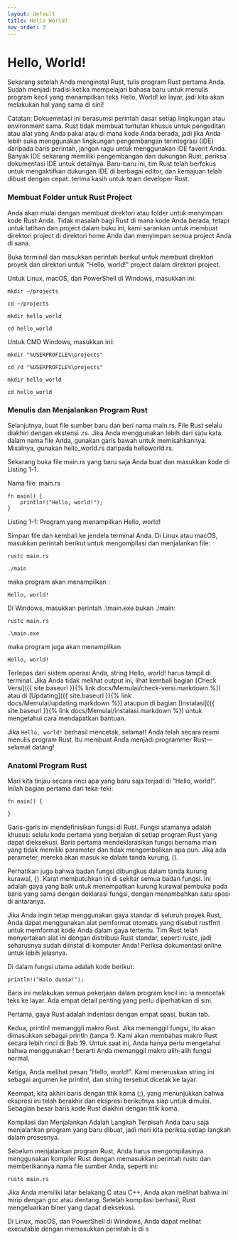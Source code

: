 ```yaml
---
layout: default
title: Hello World! 
nav_order: 3
---
```


# Hello, World!
Sekarang setelah Anda menginstal Rust, tulis program Rust pertama Anda. Sudah menjadi tradisi ketika mempelajari bahasa baru untuk menulis program kecil yang menampilkan teks Hello, World! ke layar, jadi kita akan melakukan hal yang sama di sini!

<div class="code-example">
Catatan: Dokuemntasi ini berasumsi perintah dasar setiap lingkungan atau environment sama. Rust tidak membuat tuntutan khusus untuk pengeditan atau alat yang Anda pakai atau di mana kode Anda berada, jadi jika Anda lebih suka menggunakan lingkungan pengembangan terintegrasi (IDE) daripada baris perintah, jangan ragu untuk menggunakan IDE favorit Anda. Banyak IDE sekarang memiliki pengembangan dan dukungan Rust; periksa dokumentasi IDE untuk detailnya. Baru-baru ini, tim Rust telah berfokus untuk mengaktifkan dukungan IDE di berbagai editor, dan kemajuan telah dibuat dengan cepat. terima kasih untuk team developer Rust.
</div>

### Membuat Folder untuk Rust Project
Anda akan mulai dengan membuat direktori atau folder untuk menyimpan kode Rust Anda. Tidak masalah bagi Rust di mana kode Anda berada, tetapi untuk latihan dan project dalam buku ini, kami sarankan untuk membuat direktori project di direktori home Anda dan menyimpan semua project Anda di sana.

Buka terminal dan masukkan perintah berikut untuk membuat direktori proyek dan direktori untuk "Hello, world!" project dalam direktori project.

Untuk Linux, macOS, dan PowerShell di Windows, masukkan ini:

```
mkdir ~/projects
```

```
cd ~/projects
```

```
mkdir hello_world
```

```
cd hello_world
```

Untuk CMD Windows, masukkan ini:

```
mkdir "%USERPROFILE%\projects"
```

```
cd /d "%USERPROFILE%\projects"
```

```
mkdir hello_world
```

```
cd hello_world
```

### Menulis dan Menjalankan Program Rust
Selanjutnya, buat file sumber baru dan beri nama main.rs. File Rust selalu diakhiri dengan ekstensi .rs. Jika Anda menggunakan lebih dari satu kata dalam nama file Anda, gunakan garis bawah untuk memisahkannya. Misalnya, gunakan hello_world.rs daripada helloworld.rs.

Sekarang buka file main.rs yang baru saja Anda buat dan masukkan kode di Listing 1-1.

Nama file: main.rs

```
fn main() {
    println!("Hello, world!");
}
```
Listing 1-1: Program yang menampilkan Hello, world!

Simpan file dan kembali ke jendela terminal Anda. Di Linux atau macOS, masukkan perintah berikut untuk mengompilasi dan menjalankan file:

```
rustc main.rs
```

```
./main
```

maka program akan menampilkan : 
```
Hello, world!
```

Di Windows, masukkan perintah .\main.exe bukan ./main:

```
rustc main.rs
```

```
.\main.exe
```
maka program juga akan menampilkan

```
Hello, world!
```

Terlepas dari sistem operasi Anda, string Hello, world! harus tampil di terminal. Jika Anda tidak melihat output ini, lihat kembali bagian [Check Versi]({{ site.baseurl }}{% link docs/Memulai/check-versi.markdown %}) atau di [Updating]({{ site.baseurl }}{% link docs/Memulai/updating.markdown %}) ataupun di bagian [Instalasi]({{ site.baseurl }}{% link docs/Memulai/instalasi.markdown %}) untuk mengetahui cara mendapatkan bantuan.

Jika ```Hello, world!``` berhasil mencetak, selamat! Anda telah secara resmi menulis program Rust. Itu membuat Anda menjadi programmer Rust—selamat datang!

### Anatomi Program Rust
Mari kita tinjau secara rinci apa yang baru saja terjadi di “Hello, world!”. Inilah bagian pertama dari teka-teki:

```
fn main() {

}
```

Garis-garis ini mendefinisikan fungsi di Rust. Fungsi utamanya adalah khusus: selalu kode pertama yang berjalan di setiap program Rust yang dapat dieksekusi. Baris pertama mendeklarasikan fungsi bernama main yang tidak memiliki parameter dan tidak mengembalikan apa pun. Jika ada parameter, mereka akan masuk ke dalam tanda kurung, ().

Perhatikan juga bahwa badan fungsi dibungkus dalam tanda kurung kurawal, {}. Karat membutuhkan ini di sekitar semua badan fungsi. Ini adalah gaya yang baik untuk menempatkan kurung kurawal pembuka pada baris yang sama dengan deklarasi fungsi, dengan menambahkan satu spasi di antaranya.

Jika Anda ingin tetap menggunakan gaya standar di seluruh proyek Rust, Anda dapat menggunakan alat pemformat otomatis yang disebut rustfmt untuk memformat kode Anda dalam gaya tertentu. Tim Rust telah menyertakan alat ini dengan distribusi Rust standar, seperti rustc, jadi seharusnya sudah diinstal di komputer Anda! Periksa dokumentasi online untuk lebih jelasnya.

Di dalam fungsi utama adalah kode berikut:

```
println!("Halo dunia!");
```
Baris ini melakukan semua pekerjaan dalam program kecil ini: ia mencetak teks ke layar. Ada empat detail penting yang perlu diperhatikan di sini.

Pertama, gaya Rust adalah indentasi dengan empat spasi, bukan tab.

Kedua, println! memanggil makro Rust. Jika memanggil fungsi, itu akan dimasukkan sebagai println (tanpa !). Kami akan membahas makro Rust secara lebih rinci di Bab 19. Untuk saat ini, Anda hanya perlu mengetahui bahwa menggunakan ! berarti Anda memanggil makro alih-alih fungsi normal.

Ketiga, Anda melihat pesan "Hello, world!". Kami meneruskan string ini sebagai argumen ke println!, dan string tersebut dicetak ke layar.

Keempat, kita akhiri baris dengan titik koma (;), yang menunjukkan bahwa ekspresi ini telah berakhir dan ekspresi berikutnya siap untuk dimulai. Sebagian besar baris kode Rust diakhiri dengan titik koma.

Kompilasi dan Menjalankan Adalah Langkah Terpisah
Anda baru saja menjalankan program yang baru dibuat, jadi mari kita periksa setiap langkah dalam prosesnya.

Sebelum menjalankan program Rust, Anda harus mengompilasinya menggunakan kompiler Rust dengan memasukkan perintah rustc dan memberikannya nama file sumber Anda, seperti ini:

```
rustc main.rs
```
Jika Anda memiliki latar belakang C atau C++, Anda akan melihat bahwa ini mirip dengan gcc atau dentang. Setelah kompilasi berhasil, Rust mengeluarkan biner yang dapat dieksekusi.

Di Linux, macOS, dan PowerShell di Windows, Anda dapat melihat executable dengan memasukkan perintah ls di s